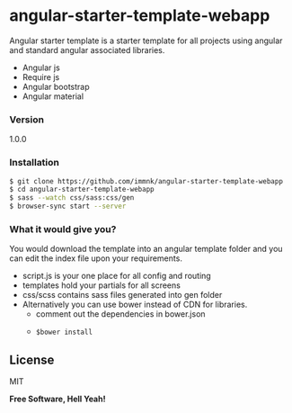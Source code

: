 # angular-starter-template-webapp

Angular starter template is a starter template for all projects using angular and standard angular associated libraries.

  - Angular js
  - Require js
  - Angular bootstrap
  - Angular material

### Version
1.0.0

### Installation

```sh
$ git clone https://github.com/immnk/angular-starter-template-webapp
$ cd angular-starter-template-webapp
$ sass --watch css/sass:css/gen 
$ browser-sync start --server
```

### What it would give you?
You would download the template into an angular template folder and you can edit the index file upon your requirements.

* script.js is your one place for all config and routing
* templates hold your partials for all screens
* css/scss contains sass files generated into gen folder
* Alternatively you can use bower instead of CDN for libraries.
	* comment out the dependencies in bower.json
	*     $bower install



License
----

MIT


**Free Software, Hell Yeah!**